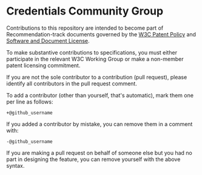 # Credentials Community Group

Contributions to this repository are intended to become part of
Recommendation-track documents governed by the
[W3C Patent Policy](https://www.w3.org/Consortium/Patent-Policy-20040205/) and
[Software and Document License](https://www.w3.org/Consortium/Legal/copyright-software).

To make substantive contributions to specifications, you must either
participate in the relevant W3C Working Group or make a non-member patent
licensing commitment.

If you are not the sole contributor to a contribution (pull request), please
identify all contributors in the pull request comment.

To add a contributor (other than yourself, that's automatic), mark them one
per line as follows:

```
+@github_username
```

If you added a contributor by mistake, you can remove them in a comment with:

```
-@github_username
```

If you are making a pull request on behalf of someone else but you had no part
in designing the feature, you can remove yourself with the above syntax.
